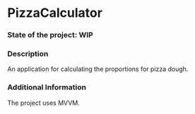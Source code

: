 # PizzaCalculator

### State of the project: WIP

### Description
An application for calculating the proportions for pizza dough. 

### Additional Information
The project uses MVVM.
